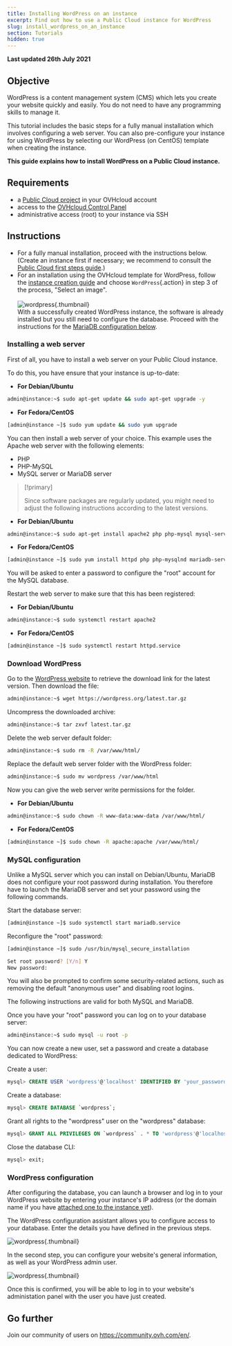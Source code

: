 ```yaml
---
title: Installing WordPress on an instance
excerpt: Find out how to use a Public Cloud instance for WordPress
slug: install_wordpress_on_an_instance
section: Tutorials
hidden: true
---
```


**Last updated 26th July 2021**

## Objective

WordPress is a content management system (CMS) which lets you create your website quickly and easily. You do not need to have any programming skills to manage it.

This tutorial includes the basic steps for a fully manual installation which involves configuring a web server. You can also pre-configure your instance for using WordPress by selecting our WordPress (on CentOS) template when creating the instance.

**This guide explains how to install WordPress on a Public Cloud instance.**


## Requirements

- a [Public Cloud project](https://www.ovhcloud.com/en-au/public-cloud/) in your OVHcloud account
- access to the [OVHcloud Control Panel](https://ca.ovh.com/auth/?action=gotomanager&from=https://www.ovh.com.au/&ovhSubsidiary=au)
- administrative access (root) to your instance via SSH

## Instructions

- For a fully manual installation, proceed with the instructions below. (Create an instance first if necessary; we recommend to consult the [Public Cloud first steps guide](../public-cloud-first-steps/).)
- For an installation using the OVHcloud template for WordPress, follow the [instance creation guide](../public-cloud-first-steps/) and choose `WordPress`{.action} in step 3 of the process, "Select an image". <br><br> ![wordpress](images/wp_instance.png){.thumbnail} <br> With a successfully created WordPress instance, the software is already installed but you still need to configure the database. Proceed with the instructions for the [MariaDB configuration below](#sqlconf).

### Installing a web server

First of all, you have to install a web server on your Public Cloud instance.

To do this, you have ensure that your instance is up-to-date:

- **For Debian/Ubuntu**

```bash
admin@instance:~$ sudo apt-get update && sudo apt-get upgrade -y
```

- **For Fedora/CentOS**

```bash
[admin@instance ~]$ sudo yum update && sudo yum upgrade
```

You can then install a web server of your choice. This example uses the Apache web server with the following elements:

- PHP
- PHP-MySQL
- MySQL server or MariaDB server

> [!primary]
>
> Since software packages are regularly updated, you might need to adjust the following instructions according to the latest versions.


- **For Debian/Ubuntu**

```bash
admin@instance:~$ sudo apt-get install apache2 php php-mysql mysql-server -y
```

- **For Fedora/CentOS**

```bash
[admin@instance ~]$ sudo yum install httpd php php-mysqlnd mariadb-server -y
```

You will be asked to enter a password to configure the "root" account for the MySQL database.

Restart the web server to make sure that this has been registered:

- **For Debian/Ubuntu**

```bash
admin@instance:~$ sudo systemctl restart apache2
```

- **For Fedora/CentOS**

```bash
[admin@instance ~]$ sudo systemctl restart httpd.service
```

### Download WordPress

Go to the [WordPress website](https://wordpress.org/download/) to retrieve the download link for the latest version. Then download the file:

```bash
admin@instance:~$ wget https://wordpress.org/latest.tar.gz
```

Uncompress the downloaded archive:

```bash
admin@instance:~$ tar zxvf latest.tar.gz
```

Delete the web server default folder:

```bash
admin@instance:~$ sudo rm -R /var/www/html/
```

Replace the default web server folder with the WordPress folder:

```bash
admin@instance:~$ sudo mv wordpress /var/www/html
```

Now you can give the web server write permissions for the folder.

- **For Debian/Ubuntu**

```bash
admin@instance:~$ sudo chown -R www-data:www-data /var/www/html/
```

- **For Fedora/CentOS**

```bash
[admin@instance ~]$ sudo chown -R apache:apache /var/www/html/
```

### MySQL configuration <a name="sqlconf"></a>

Unlike a MySQL server which you can install on Debian/Ubuntu, MariaDB does not configure your root password during installation.
You therefore have to launch the MariaDB server and set your password using the following commands.

Start the database server:

```bash
[admin@instance ~]$ sudo systemctl start mariadb.service
```

Reconfigure the "root" password:

```bash
[admin@instance ~]$ sudo /usr/bin/mysql_secure_installation
```

```bash
Set root password? [Y/n] Y
New password:
```

You will also be prompted to confirm some security-related actions, such as removing the default "anonymous user" and disabling root logins.

The following instructions are valid for both MySQL and MariaDB.

Once you have your "root" password you can log on to your database server:

```bash
admin@instance:~$ sudo mysql -u root -p
```

You can now create a new user, set a password and create a database dedicated to WordPress:

Create a user:

```sql
mysql> CREATE USER 'wordpress'@'localhost' IDENTIFIED BY 'your_password';
```

Create a database:

```sql
mysql> CREATE DATABASE `wordpress`;
```

Grant all rights to the "wordpress" user on the "wordpress" database:

```sql
mysql> GRANT ALL PRIVILEGES ON `wordpress` . * TO 'wordpress'@'localhost';
```

Close the database CLI:

```sql
mysql> exit;
```

### WordPress configuration

After configuring the database, you can launch a browser and log in to your WordPress website by entering your instance's IP address (or the domain name if you have [attached one to the instance yet](../../domains/web_hosting_how_to_edit_my_dns_zone/)).

The WordPress configuration assistant allows you to configure access to your database. Enter the details you have defined in the previous steps.

![wordpress](images/wp_install1.png){.thumbnail}

In the second step, you can configure your website's general information, as well as your WordPress admin user.

![wordpress](images/wp_install2.png){.thumbnail}

Once this is confirmed, you will be able to log in to your website's administation panel with the user you have just created.


## Go further

Join our community of users on <https://community.ovh.com/en/>.